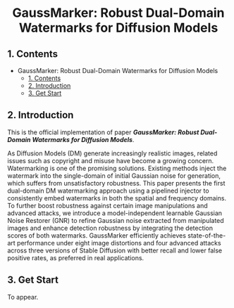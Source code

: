 <div align=center>
  
# GaussMarker: Robust Dual-Domain Watermarks for Diffusion Models
</div>

## 1. Contents
- GaussMarker: Robust Dual-Domain Watermarks for Diffusion Models
  - [1. Contents](#1-contents)
  - [2. Introduction](#2-introduction)
  - [3. Get Start](#3-get-start)

## 2. Introduction

This is the official implementation of paper ***GaussMarker: Robust Dual-Domain Watermarks for Diffusion Models***.

As Diffusion Models (DM) generate increasingly realistic images, related issues such as copyright and misuse have become a growing concern. Watermarking is one of the promising solutions. Existing methods inject the watermark into the single-domain of initial Gaussian noise for generation, which suffers from unsatisfactory robustness. 
This paper presents the first dual-domain DM watermarking approach using a pipelined injector to consistently embed watermarks in both the spatial and frequency domains. To further boost robustness against certain image manipulations and advanced attacks, we introduce a model-independent learnable Gaussian Noise Restorer (GNR) to refine Gaussian noise extracted from manipulated images and enhance detection robustness by integrating the detection scores of both watermarks.
GaussMarker efficiently achieves state-of-the-art performance under eight image distortions and four advanced attacks across three versions of Stable Diffusion with better recall and lower false positive rates, as preferred in real applications.

## 3. Get Start

To appear.
